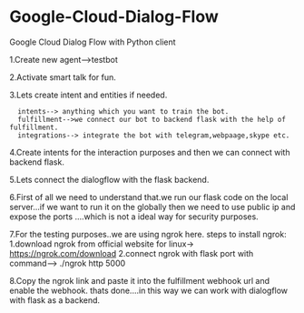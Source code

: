 # Google-Cloud-Dialog-Flow
Google Cloud Dialog Flow with Python client


1.Create new agent-->testbot

2.Activate smart talk for fun.

3.Lets create intent and entities if needed.
      
      intents--> anything which you want to train the bot.
      fulfillment-->we connect our bot to backend flask with the help of fulfillment.
      integrations--> integrate the bot with telegram,webpaage,skype etc.

4.Create intents for the interaction purposes and then we can connect with backend flask.

5.Lets connect the dialogflow with the flask backend.

6.First of all we need to understand that.we run our flask code on the local server...if we want to run it on the globally then we need to use public ip and expose the ports ....which is not a ideal way for security purposes.

7.For the testing purposes..we are using ngrok here.
    steps to install ngrok:
        1.download ngrok from official website
        for linux-> https://ngrok.com/download
        2.connect ngrok with flask port with command--> ./ngrok http 5000

8.Copy the ngrok link and paste it into the fulfillment webhook url and enable the webhook.
    thats done....in this way we can work with  dialogflow with flask as a backend.
